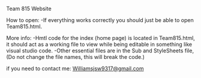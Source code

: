 Team 815 Website

How to open:
-If everything works correctly you should just be able
to open Team815.html.

More info:
-Hmtl code for the index (home page) is located in Team815.html,
it should act as a working file to view while being editable in
something like visual studio code.
-Other essential files are in the Sub and StyleSheets file,
(Do not change the file names, this will break the code.)

if you need to contact me: Williamsjsw9317@gmail.com